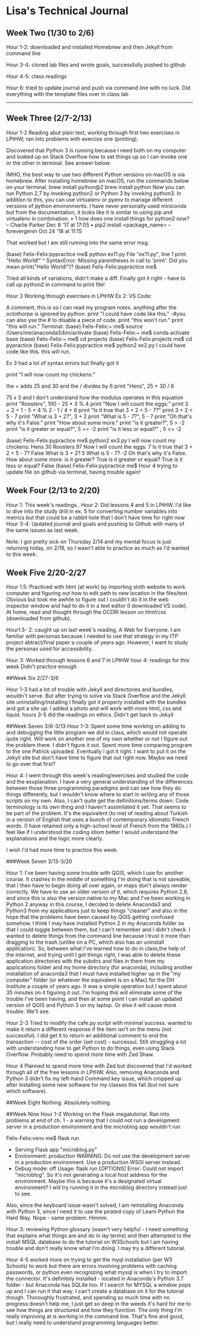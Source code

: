 # Lisa's Technical Journal

## Week Two (1/30 to 2/6)

Hour 1-2: downloaded and installed Homebrew and then Jekyll from command line

Hour 3-4: cloned lab files and wrote goals, successfully pushed to github

Hour 4-5: class readings

Hour 6: tried to update journal and push via command line with no luck. Did everything with the template files over in class lab

* * *

## Week Three (2/7-2/13)

Hour 1-2 Reading abut plain text, working through first two exercises in LPtHW; ran into problems with exercise one (printing).

Discovered that Python 3 is running because I need both on my computer and looked up on Stack Overflow how to set things up so I can invoke one or the other in terminal. See answer below:

IMHO, the best way to use two different Python versions on macOS is via homebrew. After installing homebrew on macOS, run the commands below on your terminal. brew install python@2 brew install python Now you can run Python 2.7 by invoking python2 or Python 3 by invoking python3. In addition to this, you can use virtualenv or pyenv to manage different versions of python environments. I have never personally used miniconda but from the documentation, it looks like it is similar to using pip and virtualenv in combination. • 1 how does one install things for python2 now? – Charlie Parker Dec 8 '17 at 17:05 • pip2 install <package_name> – forevergenin Oct 24 '18 at 11:15

That worked but I am still running into the same error msg.

(base) Felis-Felix:pypractice me$ python ex11.py   File "ex11.py", line 1     print "Hello World!"                        ^ SyntaxError: Missing parentheses in call to 'print'. Did you mean print("Hello World!")? (base) Felis-Felix:pypractice me$ 

Tried all kinds of variations, didn't make a diff. Finally got it right - have to call up python2 in command to print file!

Hour 3 Working through exercises in LPtHW Ex 2: VS Code:

A comment, this is so I can read my program notes.
anything after the octothorpe is ignored by python.
print "I could have code like this." -#you can also yse the # to disable a piece of code.
print "this won't run."
print "this will run."
Terminal: (base) Felis-Felix:~ me$ source /Users/me/anaconda3/bin/activate (base) Felis-Felix:~ me$ conda activate base (base) Felis-Felix:~ me$ cd projects (base) Felis-Felix:projects me$ cd pypractice (base) Felis-Felix:pypractice me$ python2 ex2.py I could have code like this. this will run.

Ex 3 had a lot of syntax errors but finally got it

print "I will now count my chickens:"

the + adds 25 and 30 and the / divides by 6
print "Hens", 25 + 30 / 6

75 x 3 and I don't understand how the modulus operates in this equation
print "Roosters", 100 - 25 * 3 % 4 print "Now I will count the eggs:" print 3 + 2 + 1 - 5 + 4 % 2 - 1 / 4 + 6 print "Is it true that 3 + 2 < 5 - 7?" print 3 + 2 < 5 - 7 print "What is 3 + 2?", 3 + 2 print "What is 5 - 7?", 5 - 7 print "Oh that's why it's False." print "How about some more." print "is it greater?", 5 > -2 print "is it greater or equal?", 5 >= -2 print "is it less or equal?" , 5 <= -2

(base) Felis-Felix:pypractice me$ python2 ex3.py I will now count my chickens: Hens 30 Roosters 97 Now I will count the eggs: 7 Is it true that 3 + 2 < 5 - 7? False What is 3 + 2? 5 What is 5 - 7? -2 Oh that's why it's False. How about some more. is it greater? True is it greater or equal? True is it less or equal? False (base) Felis-Felix:pypractice me$
Hour 4 trying to update file on github via terminal, having trouble again!

## Week Four (2/13 to 2/20)

Hour 1: This week's readings..
Hour 2: Did lessons 4 and 5 in LPtHW. I'd like to dive into the study drill in ex. 5 for converting number variables into metrics but that could be a rabbit hole that I don't have time for right now
Hour 3-4: Updated journal and goals and pushing to Github with many of the same issues as last week.

Note: I got pretty sick on Thursday 2/14 and my mental focus is just returning today, on 2/19, so I wasn't able to practice as much as I'd wanted to this week.

## Week Five 2/20-2/27

Hour 1.5:  Practiced with html (at work) by importing sloth website to work computer and figuring out how to edit path to new location in the files/text. Obvious but took me awhile to figure out I couldn't do it in the web inspector window and had to do it in a text editor (I downloaded VS code). At home, read and thought through the GCDRI lesson on html/css (downloaded from github). 

Hour1.5- 2: caught up on last week's reading, A Web for Everyone. I am familiar with personas because I needed to use that strategy in my ITP project abtract/final paper a couple of years ago. However, I want to study the personas used for accessibility. 

Hour 3: Worked through lessons 6 and 7 in LPtHW
hour 4: readings for this week
Didn't practice enough

##Week Six 2/27-3/6

Hour 1-3 had a lot of trouble with Jekyll and directories and bundles, wouldn't serve. But after trying to solve via Stack Overflow and the Jekyll site uninstalling/installing I finally got it properly installed with the bundles and got a site up. I added a photo and will work with more html, css and liquid.
hours 3-5 did the readings on ethics. Didn't get back to Jekyll

##Week Seven 3/6-3/13
Hour 1-3: Spent some time working on adding to and debugging the little program we did in class, which would not operate quite right.  Will work on another one of my own whether or not I figure out the problem there.
I didn't figure it out. Spent more time comparing program to the one Patrick uploaded. Eventually I got it right. I want to put it on the Jekyll site but don't have time to figure that out right now. Maybe we need to go over that first?

Hour 4: I went through this week's reading/exercises and studied the code and the exxplanation. I have a very general understanding of the differences between those three programming paradigms and can see how they do things differently, but I wouldn't know where to start in writing any of those scripts on my own. Also, I can't quite get the definitions/terms down. Code terminology is its own thing and I haven't assimilated it yet. That seems to be part of the problem. It's the equivalent (to me) of reading about Turkish in a version of English that uses a bunch of contemporary idiomatic French words. (I have retained only a high-school level of French from the 1980s.) I feel like if I understood the coding idiom better I would understand the explanations and the logic more clearly.

I wish I'd had more time to practice this week. 

###Week Seven 3/13-3/20

Hour 1: I've been having some trouble with QGIS, which I use for another course. It crashes in the middle of something I'm doing that is not saveable, that I then have to begin doing all over again, or maps don't always render correctly. We have to use an older version of it, which requires Python 2.8, and since this is also the version native to my Mac and I've been working in Python 2 anyway in this course, I decided to delete Anaconda3 and Python3 from my applications just to keep things "cleaner" and also in the hope that the problems have been caused by QGIS getting confused somehow. I think I may have installed Python 2 in my Anaconda folder so that I could toggle between them, but I can't remember and I didn't check. I wanted to delete things from the command line because I trust it more than dragging to the trash (unlike on a PC, which also has an uninstall application). So, between what I've learned how to do in class,the help of the internet, and trying until I got things right, I was able to delete these application directories with the subdirs and files in them from my applications folder and my home directory (for anaconda), including another installation of anaconda3 that I must have installed higher up in the "my computer" folder (or whatever the equivalent is on a Mac) for the DH Institute a couple of years ago. It was a simple operation but I spent about 35 minutes on it figuring it out. I'm hoping this will eliminate some of the trouble I've been having, and then at some point I can install an updated version of QGIS and Python 3 on my laptop. Or else it will cause more trouble. We'll see.

Hour 2-3
Tried to modify the cafe.py script with minimal success. wanted to make it return a different response if the item isn't on the menu (not successful). I did get it to return an additional comment to end the transaction -- cost of the order (set cost) - successul. Still struggling a lot with understanding how to get Python to do things, even using Stack Overflow. Probably need to spend more time with Zed Shaw.

Hour 4 Planned to spend more time with Zed but discovered that I'd worked through all of the free lessons in LPtHW.  Also, removing Anaconda and Python 3 didn't fix my left-hand Command key issue, which cropped up after installing some new software for my classes this fall (but not sure which software).

##Week Eight
Nothing. Absolutely nothing.

##Week Nine
Hour 1-2 Working on the Flask megatutorial. Ran into problems at end of ch. 1 - a warning that I could not run a development server in a production environment and the microblog app wouldn't run. 

Felis-Felix:venv me$ flask run
 * Serving Flask app "microblog.py"
 * Environment: production
   WARNING: Do not use the development server in a production environment.
   Use a production WSGI server instead.
 * Debug mode: off
Usage: flask run [OPTIONS]
Error: Could not import "microblog".
So it's not generating a local host address for the environment. Maybe this is because it's a designated virtual environment? I will try running it in the microblog directory instead just to see.

Also, since the keyboard issue wasn't solved, I am reinstalling Anaconda with Python 3, since I need it to use the pirated copy of Learn Python the Hard Way. Nope - same problem. Hmmm.

Hour 3: reviewing Python glossary (wasn't very helpful - I need something that explains what things are and do in lay terms) and then attempted to the install MSQL database to do the tutorial on W3Schools but I am having trouble and don't really know what I'm doing. I may try a different tutorial.

Hour 4-5 worked more on trying to get the myql installation (per W3 Schools) to work but there are errors involving problems with caching passwords, or python even recognizing what mysql is when I try to import the connector. It's definitely installed - located in Anaconda's Python 3.7 folder - but Anaconda has SQLite too. If I search for MYSQL a window pops up and I can run it that way. I can't create a database on it for the tutorial though.
Thoroughly frustrated, and spending so much time with no progress doesn't help me, I just get so deep in the weeds it's hard for me to see how things are structured and how they function. The only thing I'm really improving at is working in the command line. That's fine and good, but I really need to understand programming languages better.